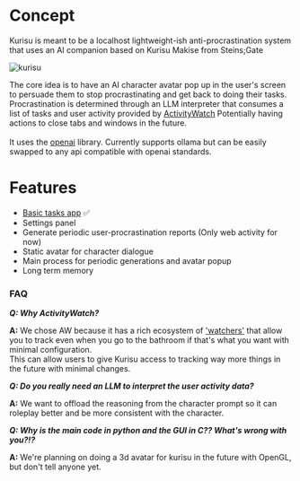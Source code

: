 # Concept
Kurisu is meant to be a localhost lightweight-ish anti-procrastination system that uses an AI companion based on Kurisu Makise from Steins;Gate

![kurisu](https://github.com/user-attachments/assets/4046b66b-a138-40a1-9a7d-312903ed6f71)

The core idea is to have an AI character avatar pop up in the user's screen to persuade them to stop procrastinating and get back to doing their tasks. 
Procrastination is determined through an LLM interpreter that consumes a list of tasks and user activity provided by [ActivityWatch](https://github.com/ActivityWatch/activitywatch)
Potentially having actions to close tabs and windows in the future.\
\
It uses the [openai](https://github.com/openai/openai-python) library. 
Currently supports ollama but can be easily swapped to any api compatible with openai standards.

# Features
- [Basic tasks app](https://github.com/sama64/kurisu-gui) ✅
- Settings panel
- Generate periodic user-procrastination reports (Only web activity for now)
- Static avatar for character dialogue
- Main process for periodic generations and avatar popup
- Long term memory

### FAQ
*__Q: Why ActivityWatch?__*

**A:** We chose AW because it has a rich ecosystem of ['watchers'](https://docs.activitywatch.net/en/latest/watchers.html) 
that allow you to track even when you go to the bathroom if that's what you want with minimal configuration.\
This can allow users to give Kurisu access to tracking way more things in the future with minimal changes.

*__Q: Do you really need an LLM to interpret the user activity data?__*

**A:** We want to offload the reasoning from the character prompt so it can roleplay better and be more consistent with the character.

*__Q: Why is the main code in python and the GUI in C?? What's wrong with you?!?__*

**A:** We're planning on doing a 3d avatar for kurisu in the future with OpenGL, but don't tell anyone yet.
